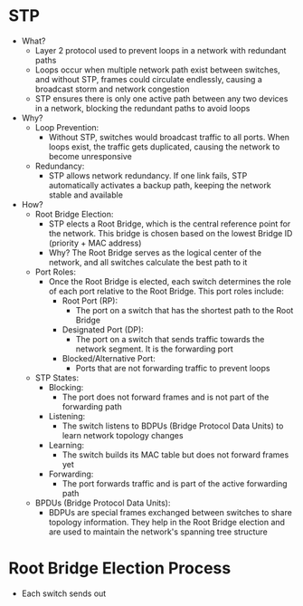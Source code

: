 # STP
- What?
	- Layer 2 protocol used to prevent loops in a network with redundant paths
	- Loops occur when multiple network path exist between switches, and without STP, frames could circulate endlessly, causing a broadcast storm and network congestion
	- STP ensures there is only one active path between any two devices in a network, blocking the redundant paths to avoid loops
- Why?
	- Loop Prevention:
		- Without STP, switches would broadcast traffic to all ports. When loops exist, the traffic gets duplicated, causing the network to become unresponsive
	- Redundancy:
		- STP allows network redundancy. If one link fails, STP automatically activates a backup path, keeping the network stable and available
- How?
	- Root Bridge Election:
		- STP elects a Root Bridge, which is the central reference point for the network. This bridge is chosen based on the lowest Bridge ID (priority + MAC address)
		- Why? The Root Bridge serves as the logical center of the network, and all switches calculate the best path to it
	- Port Roles:
		- Once the Root Bridge is elected, each switch determines the role of each port relative to the Root Bridge. This port roles include:
			- Root Port (RP):
				- The port on a switch that has the shortest path to the Root Bridge
			- Designated Port (DP):
				- The port on a switch that sends traffic towards the network segment. It is the forwarding port
			- Blocked/Alternative Port:
				- Ports that are not forwarding traffic to prevent loops
	- STP States:
		- Blocking:
			- The port does not forward frames and is not part of the forwarding path
		- Listening:
			- The switch listens to BDPUs (Bridge Protocol Data Units) to learn network topology changes
		- Learning:
			- The switch builds its MAC table but does not forward frames yet
		- Forwarding:
			- The port forwards traffic and is part of the active forwarding path
	- BPDUs (Bridge Protocol Data Units):
		- BDPUs are special frames exchanged between switches to share topology information. They help in the Root Bridge election and are used to maintain the network's spanning tree structure

# Root Bridge Election Process
- Each switch sends out